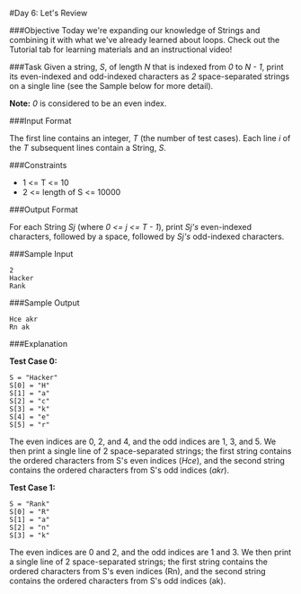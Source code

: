 #Day 6: Let's Review

###Objective 
Today we're expanding our knowledge of Strings and combining it with what we've already learned about loops. Check out the Tutorial tab for learning materials and an instructional video!

###Task 
Given a string, _S_, of length _N_ that is indexed from _0_ to _N - 1_, print its even-indexed and odd-indexed characters as _2_ space-separated strings on a single line (see the Sample below for more detail).

**Note:** _0_ is considered to be an even index.

###Input Format

The first line contains an integer, _T_ (the number of test cases). 
Each line _i_ of the _T_ subsequent lines contain a String, _S_.

###Constraints

- 1 <= T <= 10
- 2 <= length of S <= 10000

###Output Format

For each String _Sj_ (where _0 <= j <= T - 1_), print _Sj's_ even-indexed characters, followed by a space, followed by _Sj's_ odd-indexed characters.

###Sample Input

```
2
Hacker
Rank
```

###Sample Output

```
Hce akr
Rn ak
```

###Explanation

**Test Case 0:**  
 
```
S = "Hacker"
S[0] = "H"
S[1] = "a"
S[2] = "c"
S[3] = "k"
S[4] = "e"
S[5] = "r"
``` 

The even indices are 0, 2, and 4, and the odd indices are 1, 3, and 5. We then print a single line of 2 space-separated strings; the first string contains the ordered characters from S's even indices (_Hce_), and the second string contains the ordered characters from S's odd indices (_akr_).

**Test Case 1:**  

```
S = "Rank"
S[0] = "R"
S[1] = "a"
S[2] = "n"
S[3] = "k"
``` 

The even indices are 0 and 2, and the odd indices are 1 and 3. We then print a single line of 2 space-separated strings; the first string contains the ordered characters from S's even indices (Rn), and the second string contains the ordered characters from S's odd indices (ak).
